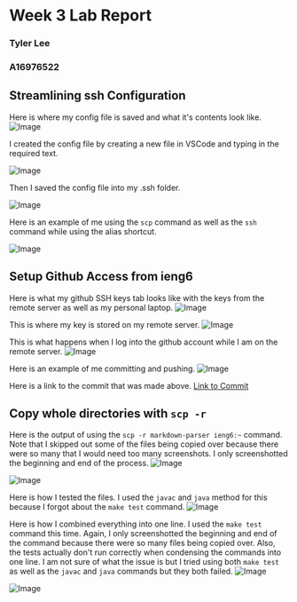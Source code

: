 # Week 3 Lab Report

### Tyler Lee
### A16976522

## Streamlining ssh Configuration
Here is where my config file is saved and what it's contents look like.
![Image](configpicture.png)

I created the config file by creating a new file in VSCode and typing in the required text.

![Image](creatingconfig.png)

Then I saved the config file into my .ssh folder.

![Image](savingconfig.png)

Here is an example of me using the `scp` command as well as the `ssh` command while using the alias shortcut.

![Image](loginandscp.png)

## Setup Github Access from ieng6
Here is what my github SSH keys tab looks like with the keys from the remote server as well as my personal laptop.
![Image](sshkey.png)

This is where my key is stored on my remote server.
![Image](privatekey.png)

This is what happens when I log into the github account while I am on the remote server.
![Image](githubloginterminal.png)

Here is an example of me committing and pushing.
![Image](commitandpush.png)

Here is a link to the commit that was made above.
[Link to Commit](https://github.com/tcl002/cse15l-lab-reports/commit/a84e948940be1af2299dfe2963159215378c07c3)


## Copy whole directories with `scp -r`
Here is the output of using the `scp -r markdown-parser ieng6:~` command. Note that I skipped out some of the files being copied over because there were so many that I would need too many screenshots. I only screenshotted the beginning and end of the process.
![Image](scp-r.png)

![Image](scp-r2.png)

Here is how I tested the files. I used the `javac` and `java` method for this because I forgot about the `make test` command.
![Image](testing.png)

Here is how I combined everything into one line. I used the `make test` command this time. Again, I only screenshotted the beginning and end of the command because there were so many files being copied over. Also, the tests actually don't run correctly when condensing the commands into one line. I am not sure of what the issue is but I tried using both `make test` as well as the `javac` and `java` commands but they both failed.
![Image](scpandtest1.png)

![Image](scpandtest2.png)